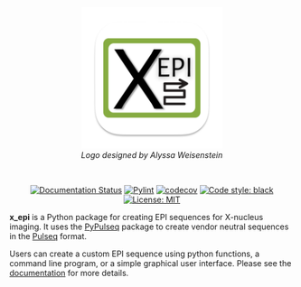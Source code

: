 <div align="center">
      <img src="docs/source/static/x_epi_logo.png" alt="drawing" width="250"/>
</div>
<div align="center">
      <i>Logo designed by Alyssa Weisenstein</i></p>
</div>

&nbsp;

<div align="center">   

[![Documentation Status](https://readthedocs.org/projects/x-epi/badge/?version=latest)](https://x-epi.readthedocs.io/en/latest/?badge=latest)
[![Pylint](https://github.com/tblazey/x_epi/actions/workflows/pylint.yml/badge.svg)](https://github.com/tblazey/x_epi/actions/workflows/pylint.yml)
[![codecov](https://codecov.io/gh/tblazey/x_epi/graph/badge.svg?token=GS8QK3LG16)](https://codecov.io/gh/tblazey/x_epi)
[![Code style: black](https://img.shields.io/badge/code%20style-black-000000.svg)](https://github.com/psf/black)
[![License: MIT](https://img.shields.io/badge/License-MIT-yellow.svg)](https://opensource.org/licenses/MIT)

</div>

**x_epi** is a Python package for creating EPI sequences for X-nucleus imaging. It uses the [PyPulseq](https://github.com/imr-framework/pypulseq) package to create vendor neutral sequences in the [Pulseq](https://pulseq.github.io) format. 

Users can create a custom EPI sequence using python functions, a command line program, or a simple graphical user interface. Please see the [documentation](https://x-epi.readthedocs.io) for more details.


      
